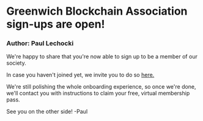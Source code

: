 # Greenwich Blockchain Association sign-ups are open!

### Author: Paul Lechocki

We're happy to share that you're now able to sign up to be a member of our society.

In case you haven't joined yet, we invite you to do so [here.](https://www.greenwichsu.co.uk/societies/14182/)

We're still polishing the whole onboarding experience, so once we're done, we'll contact you with instructions to claim your free, virtual membership pass.

See you on the other side!
-Paul
